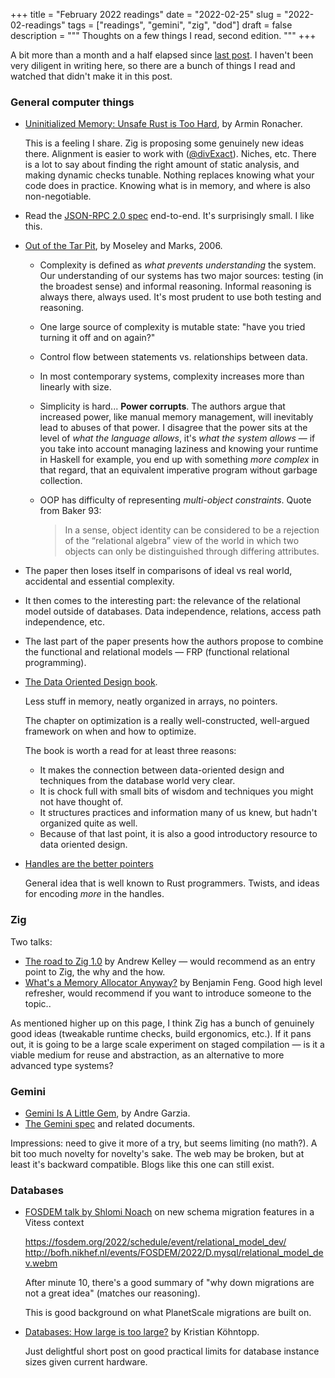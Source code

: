 +++
title = "February 2022 readings"
date = "2022-02-25"
slug = "2022-02-readings"
tags = ["readings", "gemini", "zig", "dod"]
draft = false
description = """
Thoughts on a few things I read, second edition.
"""
+++

A bit more than a month and a half elapsed since [last
post](/2021/2021-12-readings/). I haven't been very diligent in writing here,
so there are a bunch of things I read and watched that didn't make it in this
post.

### General computer things

- [Uninitialized Memory: Unsafe Rust is Too
  Hard](https://lucumr.pocoo.org/2022/1/30/unsafe-rust/), by Armin Ronacher.

  This is a feeling I share. Zig is proposing some genuinely new ideas there.
  Alignment is easier to work with
  ([@divExact](https://ziglang.org/documentation/master/#divExact)). Niches,
  etc. There is a lot to say about finding the right amount of static analysis,
  and making dynamic checks tunable. Nothing replaces knowing what your code
  does in practice. Knowing what is in memory, and where is also
  non-negotiable.

- Read the [JSON-RPC 2.0 spec](https://www.jsonrpc.org/specification)
  end-to-end. It's surprisingly small. I like this.

- [Out of the Tar Pit](http://curtclifton.net/papers/MoseleyMarks06a.pdf), by Moseley and Marks, 2006.
  - Complexity is defined as _what prevents understanding_ the system. Our
    understanding of our systems has two major sources: testing (in the
    broadest sense) and informal reasoning. Informal reasoning is always there,
    always used. It's most prudent to use both testing and reasoning.
  - One large source of complexity is mutable state: "have you tried turning it
    off and on again?"
  - Control flow between statements vs. relationships between data.
  - In most contemporary systems, complexity increases more than linearly with
    size.
  - Simplicity is hard... **Power corrupts**. The authors argue that increased
    power, like manual memory management, will inevitably lead to abuses of
    that power. I disagree that the power sits at the level of _what the
    language allows_, it's _what the system allows_ — if you take into account
    managing laziness and knowing your runtime in Haskell for example, you end
    up with something _more complex_ in that regard, that an equivalent
    imperative program without garbage collection.
  - OOP has difficulty of representing _multi-object constraints_. Quote from Baker 93:

    > In a sense, object identity can be considered to be a rejection of
    > the “relational algebra” view of the world in which two objects
    > can only be distinguished through differing attributes.

 - The paper then loses itself in comparisons of ideal vs real world,
   accidental and essential complexity.
 - It then comes to the interesting part: the relevance of the relational model
   outside of databases. Data independence, relations,
   access path independence, etc.
 - The last part of the paper presents how the authors propose to combine the
   functional and relational models — FRP (functional relational programming).

- [The Data Oriented Design book](https://dataorienteddesign.com/dodbook/).

  Less stuff in memory, neatly organized in arrays, no pointers.

  The chapter on optimization is a really well-constructed, well-argued
  framework on when and how to optimize.

  The book is worth a read for at least three reasons:

  - It makes the connection between data-oriented design and techniques from
    the database world very clear.
  - It is chock full with small bits of wisdom and techniques you might not have thought of.
  - It structures practices and information many of us knew, but hadn't organized quite as well.
  - Because of that last point, it is also a good introductory resource to data oriented design.

- [Handles are the better pointers](https://floooh.github.io/2018/06/17/handles-vs-pointers.html)

  General idea that is well known to Rust programmers. Twists, and ideas for
  encoding _more_ in the handles.

### Zig

Two talks:

- [The road to Zig 1.0](https://www.youtube.com/watch?v=Gv2I7qTux7g) by Andrew
  Kelley — would recommend as an entry point to Zig, the why and the how.
- [What's a Memory Allocator
  Anyway?](https://www.youtube.com/watch?v=vHWiDx_l4V0) by Benjamin Feng. Good
  high level refresher, would recommend if you want to introduce someone to the
  topic..

As mentioned higher up on this page, I think Zig has a bunch of genuinely good
ideas (tweakable runtime checks, build ergonomics, etc.). If it pans out, it is
going to be a large scale experiment on staged compilation — is it a viable
medium for reuse and abstraction, as an alternative to more advanced type
systems?

### Gemini

- [Gemini Is A Little Gem](https://andregarzia.com/2022/01/gemini-is-a-little-gem.html), by Andre Garzia.
- [The Gemini spec](https://gemini.circumlunar.space/docs/specification.gmi)
  and related documents.

Impressions: need to give it more of a try, but seems limiting (no math?). A
bit too much novelty for novelty's sake. The web may be broken, but at least
it's backward compatible. Blogs like this one can still exist.

### Databases

- [FOSDEM talk by Shlomi
  Noach](https://fosdem.org/2022/schedule/event/relational_model_dev/) on new
  schema migration features in a Vitess context

  https://fosdem.org/2022/schedule/event/relational_model_dev/
  http://bofh.nikhef.nl/events/FOSDEM/2022/D.mysql/relational_model_dev.webm

  After minute 10, there's a good summary of "why down migrations are not a
  great idea" (matches our reasoning).

  This is good background on what PlanetScale migrations are built on. 

- [Databases: How large is too large?](https://blog.koehntopp.info/2022/02/16/databases-how-large-is-too-large.html) by Kristian Köhntopp.

  Just delightful short post on good practical limits for database instance
  sizes given current hardware.
